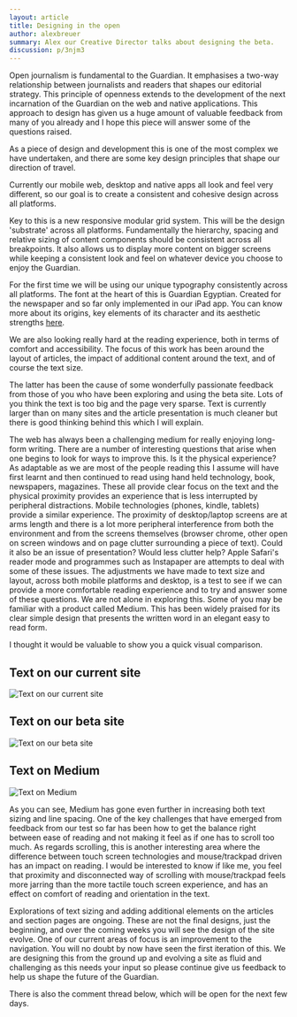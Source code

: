 ```yaml
---
layout: article
title: Designing in the open
author: alexbreuer
summary: Alex our Creative Director talks about designing the beta.
discussion: p/3njm3
---
```

Open journalism is fundamental to the Guardian. It emphasises a two-way relationship between journalists and readers that shapes our editorial strategy. This principle of openness extends to the development of the next incarnation of the Guardian on the web and native applications. This approach to design has given us a huge amount of valuable feedback from many of you already and I hope this piece will answer some of the questions raised. 

As a piece of design and development this is one of the most complex we have undertaken, and there are some key design principles that shape our direction of travel. 

Currently our mobile web, desktop and native apps all look and feel very different, so our goal is to create a consistent and cohesive design across all platforms. 

Key to this is a new responsive modular grid system. This will be the design 'substrate' across all platforms. Fundamentally the hierarchy, spacing and relative sizing of content components should be consistent across all breakpoints. It also allows us to display more content on bigger screens while keeping a consistent look and feel on whatever device you choose to enjoy the Guardian.

For the first time we will be using our unique typography consistently across all platforms. The font at the heart of this is Guardian Egyptian. Created for the newspaper and so far only implemented in our iPad app. You can know more about its origins, key elements of its character and its aesthetic strengths [here](http://www.theguardian.com/theberliner/story/0,,1566047,00.html).

We are also looking really hard at the reading experience, both in terms of comfort and accessibility. The focus of this work has been around the layout of articles, the impact of additional content around the text, and of course the text size.

The latter has been the cause of some wonderfully passionate feedback from those of you who have been exploring and using the beta site. Lots of you think the text is too big and the page very sparse. Text is currently larger than on many sites and the article presentation is much cleaner but there is good thinking behind this which I will explain. 


The web has always been a challenging medium for really enjoying long-form writing. There are a number of interesting questions that arise when one begins to look for ways to improve this. Is it the physical experience? As adaptable as we are most of the people reading this I assume will have first learnt and then continued to read using hand held technology, book, newspapers, magazines. These all provide clear focus on the text and the physical proximity provides an experience that is less interrupted by peripheral distractions. Mobile technologies (phones, kindle, tablets) provide a similar experience. The proximity of desktop/laptop screens are at arms length and there is a lot more peripheral interference from both the environment and from the screens themselves (browser chrome, other open on screen windows and on page clutter surrounding a piece of text). Could it also be an issue of presentation? Would less clutter help? Apple Safari's reader mode and programmes such as Instapaper are attempts to deal with some of these issues. The adjustments we have made to text size and layout, across both mobile platforms and desktop, is a test to see if we can provide a more comfortable reading experience and to try and answer some of these questions. We are not alone in exploring this. Some of you may be familiar with a product called Medium. This has been widely praised for its clear simple design that presents the written word in an elegant easy to read form.  

I thought it would be valuable to show you a quick visual comparison.

## Text on our current site

![Text on our current site](/assets/images/fonts_r2.png)

## Text on our beta site

![Text on our beta site](/assets/images/fonts_ngw.png)

## Text on Medium

![Text on Medium](/assets/images/fonts_medium.png)

As you can see, Medium has gone even further in increasing both text sizing and line spacing. One of the key challenges that have emerged from feedback from our test so far has been how to get the balance right between ease of reading and not making it feel as if one has to scroll too much. As regards scrolling, this is another interesting area where the difference between touch screen technologies and mouse/trackpad driven has an impact on reading. I would be interested to know if like me, you feel that proximity and disconnected way of scrolling with mouse/trackpad feels more jarring than the more tactile touch screen experience, and has an effect on comfort of reading and orientation in the text.

Explorations of text sizing and adding additional elements on the articles and section pages are ongoing. These are not the final designs, just the beginning, and over the coming weeks you will see the design of the site evolve. One of our current areas of focus is an improvement to the navigation. You will no doubt by now have seen the first iteration of this. We are designing this from the ground up and evolving a site as fluid and challenging as this needs your input so please continue give us feedback to help us shape the future of the Guardian.

There is also the comment thread below, which will be open for the next few days.
